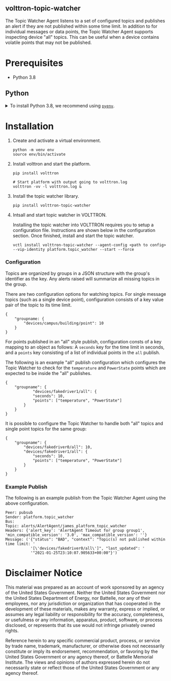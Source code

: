 ## volttron-topic-watcher

The Topic Watcher Agent listens to a set of configured topics and publishes an alert if they are not published within 
some time limit.  In addition to for individual messages or data points, the Topic Watcher Agent supports inspecting 
device "all" topics.  This can be useful when a device contains volatile points that may not be published.

# Prerequisites

* Python 3.8

## Python

<details>
<summary>To install Python 3.8, we recommend using <a href="https://github.com/pyenv/pyenv"><code>pyenv</code></a>.</summary>

```bash
# install pyenv
git clone https://github.com/pyenv/pyenv ~/.pyenv

# setup pyenv (you should also put these three lines in .bashrc or similar)
export PATH="${HOME}/.pyenv/bin:${PATH}"
export PYENV_ROOT="${HOME}/.pyenv"
eval "$(pyenv init -)"

# install Python 3.8
pyenv install 3.8.10

# make it available globally
pyenv global system 3.8.10
```
</details>

# Installation

1. Create and activate a virtual environment.

    ```shell
    python -m venv env
    source env/bin/activate
    ```
2. Install volttron and start the platform.

    ```shell
    pip install volttron

    # Start platform with output going to volttron.log
    volttron -vv -l volttron.log &
    ```

3. Install the topic watcher library.
    ```shell
    pip install volttron-topic-watcher
    ```

4. Intsall and start topic watcher in VOLTTRON.

    Installing the topic watcher into VOLTTRON requires you to setup a configuration file. Instructions are shown below in the configuration section. Once finished, install and start the topic watcher.

    ```shell
    vctl install volttron-topic-watcher --agent-config <path to config> --vip-identity platform.topic_watcher --start --force
    ```


### Configuration

Topics are organized by groups in a JSON structure with the group's identifier as the key. Any alerts raised will 
summarize all missing topics in the group.

There are two configuration options for watching topics.  For single message topics (such as a single 
device point), configuration consists of a key value pair of the topic to its time limit.

```
{
    "groupname: {
        "devices/campus/building/point": 10
    }
}
```

For points published in an "all" style publish, configuration consts of a key mapping to an object as follows:
A `seconds` key for the time limit in seconds, and a `points` key consisting of a list of individual points in the
`all` publish. 

The following is an example "all" publish configuration which configures the Topic Watcher to check for the `temperature`
and `PowerState` points which are expected to be inside the "all" publishes.

```
{
    "groupname": {
            "devices/fakedriver1/all": {
            "seconds": 10,
            "points": ["temperature", "PowerState"]
        }
    }
}
```

It is possible to configure the Topic Watcher to handle both "all" topics and single point topics for the same group:

```
{
    "groupname": {
        "devices/fakedriver0/all": 10,
        "devices/fakedriver1/all": {
            "seconds": 10,
            "points": ["temperature", "PowerState"]
        }
    }
}
```


### Example Publish

The following is an example publish from the Topic Watcher Agent using the above configuration.

```
Peer: pubsub
Sender: platform.topic_watcher
Bus: 
Topic: alerts/AlertAgent/james_platform_topic_watcher
Headers: {'alert_key': 'AlertAgent Timeout for group group1', 'min_compatible_version': '3.0', 'max_compatible_version': ''}
Message: ('{"status": "BAD", "context": "Topic(s) not published within time limit: '
           '[\'devices/fakedriver0/all\']", "last_updated": '
           '"2021-01-25T23:10:07.905633+00:00"}')
```
# Disclaimer Notice

This material was prepared as an account of work sponsored by an agency of the
United States Government.  Neither the United States Government nor the United
States Department of Energy, nor Battelle, nor any of their employees, nor any
jurisdiction or organization that has cooperated in the development of these
materials, makes any warranty, express or implied, or assumes any legal
liability or responsibility for the accuracy, completeness, or usefulness or any
information, apparatus, product, software, or process disclosed, or represents
that its use would not infringe privately owned rights.

Reference herein to any specific commercial product, process, or service by
trade name, trademark, manufacturer, or otherwise does not necessarily
constitute or imply its endorsement, recommendation, or favoring by the United
States Government or any agency thereof, or Battelle Memorial Institute. The
views and opinions of authors expressed herein do not necessarily state or
reflect those of the United States Government or any agency thereof.
